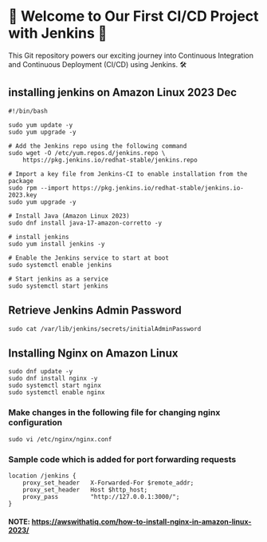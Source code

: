 
# 🚀 Welcome to Our First CI/CD Project with Jenkins 🚀

This Git repository powers our exciting journey into Continuous Integration and Continuous Deployment (CI/CD) using Jenkins. 🛠️


## installing jenkins on Amazon Linux 2023 Dec
```
#!/bin/bash

sudo yum update -y
sudo yum upgrade -y

# Add the Jenkins repo using the following command
sudo wget -O /etc/yum.repos.d/jenkins.repo \ 
    https://pkg.jenkins.io/redhat-stable/jenkins.repo

# Import a key file from Jenkins-CI to enable installation from the package
sudo rpm --import https://pkg.jenkins.io/redhat-stable/jenkins.io-2023.key
sudo yum upgrade -y

# Install Java (Amazon Linux 2023)
sudo dnf install java-17-amazon-corretto -y

# install jenkins 
sudo yum install jenkins -y

# Enable the Jenkins service to start at boot
sudo systemctl enable jenkins

# Start jenkins as a service
sudo systemctl start jenkins
```

## Retrieve Jenkins Admin Password

```
sudo cat /var/lib/jenkins/secrets/initialAdminPassword
```


## Installing Nginx on Amazon Linux

```
sudo dnf update -y
sudo dnf install nginx -y
sudo systemctl start nginx
sudo systemctl enable nginx
```

### Make changes in the following file for changing nginx configuration

```
sudo vi /etc/nginx/nginx.conf
```

### Sample code which is added for port forwarding requests 

```
location /jenkins {
    proxy_set_header   X-Forwarded-For $remote_addr;
    proxy_set_header   Host $http_host;
    proxy_pass         "http://127.0.0.1:3000/";
}
```

#### NOTE: https://awswithatiq.com/how-to-install-nginx-in-amazon-linux-2023/